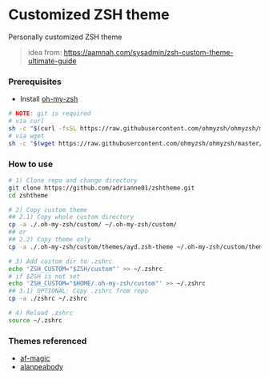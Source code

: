# Customized ZSH theme
Personally customized ZSH theme
>idea from: https://aamnah.com/sysadmin/zsh-custom-theme-ultimate-guide

### Prerequisites
- Install [oh-my-zsh](https://ohmyz.sh/#install)
```bash
# NOTE: git is required
# via curl
sh -c "$(curl -fsSL https://raw.githubusercontent.com/ohmyzsh/ohmyzsh/master/tools/install.sh)"
# via wget
sh -c "$(wget https://raw.githubusercontent.com/ohmyzsh/ohmyzsh/master/tools/install.sh -O -)"
```

### How to use
```bash
# 1) Clone repo and change directory
git clone https://github.com/adrianne01/zshtheme.git
cd zshtheme

# 2) Copy custom theme
## 2.1) Copy whole custom directory
cp -a ./.oh-my-zsh/custom/ ~/.oh-my-zsh/custom/
## or
## 2.2) Copy theme only
cp -a ./.oh-my-zsh/custom/themes/ayd.zsh-theme ~/.oh-my-zsh/custom/themes/

# 3) Add custom dir to .zshrc
echo 'ZSH_CUSTOM="$ZSH/custom"' >> ~/.zshrc
# if $ZSH is not set
echo 'ZSH_CUSTOM="$HOME/.oh-my-zsh/custom"' >> ~/.zshrc
## 3.1) OPTIONAL: Copy .zshrc from repo
cp -a ./zshrc ~/.zshrc

# 4) Reload .zshrc
source ~/.zshrc
```

### Themes referenced
- [af-magic](https://github.com/ohmyzsh/ohmyzsh/wiki/Themes#af-magic)
- [alanpeabody](https://github.com/ohmyzsh/ohmyzsh/wiki/Themes#alanpeabody)

